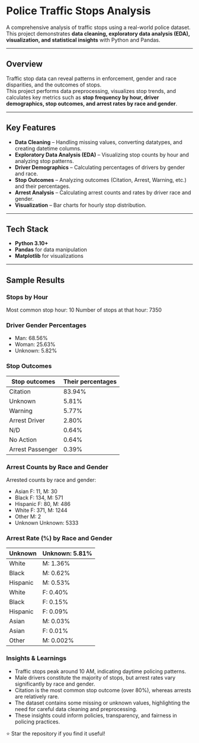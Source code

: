 # Police Traffic Stops Analysis

A comprehensive analysis of traffic stops using a real-world police dataset.  
This project demonstrates **data cleaning, exploratory data analysis (EDA), visualization, and statistical insights** with Python and Pandas.

---

## Overview

Traffic stop data can reveal patterns in enforcement, gender and race disparities, and the outcomes of stops.  
This project performs data preprocessing, visualizes stop trends, and calculates key metrics such as **stop frequency by hour, driver demographics, stop outcomes, and arrest rates by race and gender**.

---

## Key Features

- **Data Cleaning** – Handling missing values, converting datatypes, and creating datetime columns.  
- **Exploratory Data Analysis (EDA)** – Visualizing stop counts by hour and analyzing stop patterns.  
- **Driver Demographics** – Calculating percentages of drivers by gender and race.  
- **Stop Outcomes** – Analyzing outcomes (Citation, Arrest, Warning, etc.) and their percentages.  
- **Arrest Analysis** – Calculating arrest counts and rates by driver race and gender.  
- **Visualization** – Bar charts for hourly stop distribution.

---

## Tech Stack

- **Python 3.10+**
- **Pandas** for data manipulation
- **Matplotlib** for visualizations

---

## Sample Results
### Stops by Hour 
Most common stop hour: 10
Number of stops at that hour: 7350

### Driver Gender Percentages
- Man: 68.56%
- Woman: 25.63%
- Unknown: 5.82%

### Stop Outcomes
| Stop outcomes | Their percentages |
|---------------|-------------------|
| Citation | 83.94% |
| Unknown | 5.81% |
| Warning | 5.77% |
| Arrest Driver | 2.80% |
| N/D | 0.64% |
| No Action | 0.64% |
| Arrest Passenger | 0.39% |

### Arrest Counts by Race and Gender
Arrested counts by race and gender:
- Asian        F: 11, M: 30
- Black        F: 134, M: 571
- Hispanic     F: 80, M: 486
- White        F: 371, M: 1244
- Other        M: 2
- Unknown      Unknown: 5333

### Arrest Rate (%) by Race and Gender
| Unknown | Unknown: 5.81% |
|---------|----------------|
| White | M: 1.36% |
| Black | M: 0.62% |
| Hispanic | M: 0.53% |
| White | F: 0.40% |
| Black | F: 0.15% |
| Hispanic | F: 0.09% |
| Asian | M: 0.03% |
| Asian | F: 0.01% |
|Other | M: 0.002% |

### Insights & Learnings
- Traffic stops peak around 10 AM, indicating daytime policing patterns.
- Male drivers constitute the majority of stops, but arrest rates vary significantly by race and gender.
- Citation is the most common stop outcome (over 80%), whereas arrests are relatively rare.
- The dataset contains some missing or unknown values, highlighting the need for careful data cleaning and preprocessing.
- These insights could inform policies, transparency, and fairness in policing practices.

⭐ Star the repository if you find it useful!
